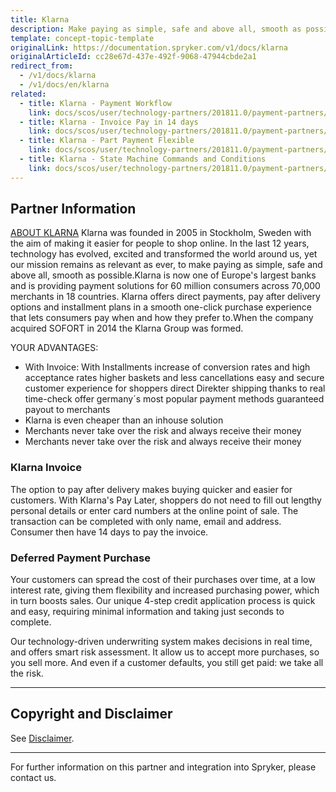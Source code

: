 ```yaml
---
title: Klarna
description: Make paying as simple, safe and above all, smooth as possible by integrating the Klarna payment into the Spryker Commerce OS.
template: concept-topic-template
originalLink: https://documentation.spryker.com/v1/docs/klarna
originalArticleId: cc28e67d-437e-492f-9068-47944cbde2a1
redirect_from:
  - /v1/docs/klarna
  - /v1/docs/en/klarna
related:
  - title: Klarna - Payment Workflow
    link: docs/scos/user/technology-partners/201811.0/payment-partners/klarna/technical-details-and-howtos/klarna-payment-workflow.html
  - title: Klarna - Invoice Pay in 14 days
    link: docs/scos/user/technology-partners/201811.0/payment-partners/klarna/technical-details-and-howtos/klarna-invoice-pay-in-14-days.html
  - title: Klarna - Part Payment Flexible
    link: docs/scos/user/technology-partners/201811.0/payment-partners/klarna/technical-details-and-howtos/klarna-part-payment-flexible.html
  - title: Klarna - State Machine Commands and Conditions
    link: docs/scos/user/technology-partners/201811.0/payment-partners/klarna/technical-details-and-howtos/klarna-state-machine-commands-and-conditions.html
---
```


## Partner Information

[ABOUT KLARNA](https://www.klarna.com/de/) 
Klarna was founded in 2005 in Stockholm, Sweden with the aim of making it easier for people to shop online. In the last 12 years, technology has evolved, excited and transformed the world around us, yet our mission remains as relevant as ever, to make paying as simple, safe and above all, smooth as possible.Klarna is now one of Europe's largest banks and is providing payment solutions for 60 million consumers across 70,000 merchants in 18 countries. Klarna offers direct payments, pay after delivery options and installment plans in a smooth one-click purchase experience that lets consumers pay when and how they prefer to.When the company acquired SOFORT in 2014 the Klarna Group was formed.

YOUR ADVANTAGES: 

* With Invoice:  With Installments increase of conversion rates and high acceptance rates  higher baskets and less cancellations easy and secure customer experience for shoppers  direct Direkter shipping thanks to real time-check offer germany´s most popular payment methods guaranteed payout to merchants 
* Klarna is even cheaper than an inhouse solution 
* Merchants never take over the risk and always receive their money 
* Merchants never take over the risk and always receive their money 

### Klarna Invoice

The option to pay after delivery makes buying quicker and easier for customers. With Klarna's Pay Later, shoppers do not need to fill out lengthy personal details or enter card numbers at the online point of sale. The transaction can be completed with only name, email and address. Consumer then have 14 days to pay the invoice.

### Deferred Payment Purchase

Your customers can spread the cost of their purchases over time, at a low interest rate, giving them flexibility and increased purchasing power, which in turn boosts sales. Our unique 4-step credit application process is quick and easy, requiring minimal information and taking just seconds to complete.

Our technology-driven underwriting system makes decisions in real time, and offers smart risk assessment. It allow us to accept more purchases, so you sell more. And even if a customer defaults, you still get paid: we take all the risk.

<!---
## DRAFT NOTE: THIS INFO IS HIDDEN TILL WE HAVE FINAL APPROVAL FROM KLARNA AND THE DEVELOPMENT IS COMPLETED.

The Klarna module provides two methods of payment:

1. [Part Payment – Flexible - Klarna](klarna-part-payment-flexible.htm)
2. [Invoice – Pay in 14 days - Klarna](klarna-invoice-pay-in-14-days.htm)

To Integrate Klarna payments, create and configure a Klarna merchant account.

We use state machines for handling and managing orders and payments. To integrate Klarna payments, a dedicated state machine should be created.

A basic and fully functional state machine is already available (KlarnaPayment01). You can use the same state machine or build a new one. In case a new state machine needs to be built, it is preferred to contact Klarna and confirm the new state machine design and functionality.

The [Klarna State Machine Commands and Conditions](klarna-state-machine.htm) trigger the operations exposed by the KlarnaFacade in order to perform the needed requests to Klarna.
-->

---

## Copyright and Disclaimer

See [Disclaimer](https://github.com/spryker/spryker-documentation).

---
For further information on this partner and integration into Spryker, please contact us.

<div class="hubspot-forms hubspot-forms--docs">
<div class="hubspot-form" id="hubspot-partners-1">
            <div class="script-embed" data-code="
                                            hbspt.forms.create({
				                                portalId: '2770802',
				                                formId: '163e11fb-e833-4638-86ae-a2ca4b929a41',
              	                                onFormReady: function() {
              		                                const hbsptInit = new CustomEvent('hbsptInit', {bubbles: true});
              		                                document.querySelector('#hubspot-partners-1').dispatchEvent(hbsptInit);
              	                                }
				                            });
            "></div>
</div>
</div>
